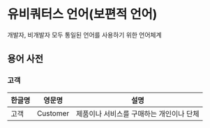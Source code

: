 # 유비쿼터스 언어(보편적 언어)
개발자, 비개발자 모두 통일된 언어를 사용하기 위한 언어체계

## 용어 사전
### 고객
| 한글명 | 영문명 | 설명 |
| --- | --- | --- |
| 고객 | Customer | 제품이나 서비스를 구매하는 개인이나 단체 |
